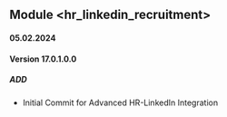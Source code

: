 ## Module <hr_linkedin_recruitment>

#### 05.02.2024
#### Version 17.0.1.0.0
##### ADD 
- Initial Commit for Advanced HR-LinkedIn Integration
